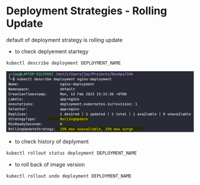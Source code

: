 # Deployment Strategies - Rolling Update

default of deployment strategy is rolling update

- to check deplyement startegy

```sh
kubectl describe deployment DEPLOYMENT_NAME
```

![dpstrategy](/images/deploymentstrategi.png)

- to check history of deplyment

```sh
kubectl rollout status deployment DEPLOYMENT_NAME
```

- to roll back of image version

```sh
kubectl rollout undo deployment DEPLOYMENT_NAME
```

